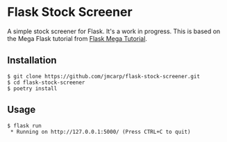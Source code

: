 # Flask Stock Screener

A simple stock screener for Flask. It's a work in progress. This is based on the Mega Flask tutorial from [Flask Mega Tutorial](https://github.com/miguelgrinberg/mega-flask-tutorial).

## Installation

```
$ git clone https://github.com/jmcarp/flask-stock-screener.git
$ cd flask-stock-screener
$ poetry install    
```

## Usage

```
$ flask run
 * Running on http://127.0.0.1:5000/ (Press CTRL+C to quit)